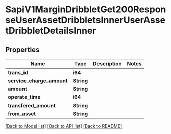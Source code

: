 # SapiV1MarginDribbletGet200ResponseUserAssetDribbletsInnerUserAssetDribbletDetailsInner

## Properties

Name | Type | Description | Notes
------------ | ------------- | ------------- | -------------
**trans_id** | **i64** |  | 
**service_charge_amount** | **String** |  | 
**amount** | **String** |  | 
**operate_time** | **i64** |  | 
**transfered_amount** | **String** |  | 
**from_asset** | **String** |  | 

[[Back to Model list]](../README.md#documentation-for-models) [[Back to API list]](../README.md#documentation-for-api-endpoints) [[Back to README]](../README.md)


